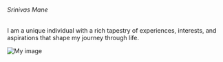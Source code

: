 ###### Srinivas Mane

I am a unique individual with a rich tapestry of experiences, interests, and aspirations that shape my journey through life.

![My image](https://github.com/srinivasmane09/my2-Mane/assets/142946845/9581aa02-f15b-4b94-9252-4071509e083d)
